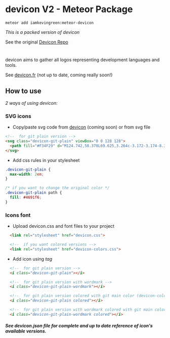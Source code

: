 devicon V2 - Meteor Package
===============

`meteor add iamkevingreen:meteor-devicon`

*This is a packed version of devicon*

See the original [Devicon Repo](https://github.com/konpa/devicon)

#

devicon aims to gather all logos representing development languages and tools.

See [devicon.fr](http://devicon.fr) (not up to date, coming really soon!)

## How to use

_2 ways of using devicon:_

### SVG icons

- Copy/paste svg code from [devicon](http://devicon.fr) (coming soon) or from svg file

```html
<!--  for git plain version -->
<svg class="devicon-git-plain" viewBox="0 0 128 128">
  <path fill="#F34F29" d="M124.742,58.378L69.625,3.264c-3.172-3.174-8.32-3.174-11.497,0L46.685,14.71l14.518,14.518c3.375-1.139,7.243-0.375,9.932,2.314c2.703,2.706,3.462,6.607,2.293,9.993L87.42,55.529c3.385-1.167,7.292-0.413,9.994,2.295c3.78,3.777,3.78,9.9,0,13.679c-3.78,3.78-9.901,3.78-13.683,0c-2.842-2.844-3.545-7.019-2.105-10.521L68.578,47.933l-0.002,34.341c0.922,0.455,1.791,1.063,2.559,1.828c3.779,3.777,3.779,9.898,0,13.683c-3.779,3.777-9.904,3.777-13.679,0c-3.778-3.784-4.088-9.905-0.311-13.683C58.079,83.169,59,82.464,60,81.992V47.333c-1-0.472-1.92-1.172-2.856-2.111c-2.861-2.86-3.396-7.06-1.928-10.576L40.983,20.333L3.229,58.123c-3.175,3.177-3.155,8.325,0.02,11.5l55.126,55.114c3.173,3.174,8.325,3.174,11.503,0l54.86-54.858C127.913,66.703,127.916,61.552,124.742,58.378z"/>
</svg>
```

- Add css rules in your stylesheet
```css
.devicon-git-plain {
  max-width: 2em;
}

/* if you want to change the original color */
.devicon-git-plain path {
  fill: #4691f6;
}
```

### Icons font

- Upload devicon.css and font files to your project

```html
  <link rel="stylesheet" href="devicon.css">

  <!--  if you want colored versions -->
  <link rel="stylesheet" href="devicon-colors.css">
```

- Add icon using <i> tag

```html
  <!--  for git plain version -->
  <i class="devicon-git-plain"></i>

  <!--  for git plain version with wordmark -->
  <i class="devicon-git-plain-wordmark"></i>

  <!--  for git plain version colored with git main color (devicon-color.css required) -->
  <i class="devicon-git-plain colored"></i>

  <!--  for git plain version with wordmark colored with git main color (devicon-color.css required) -->
  <i class="devicon-git-plain-wordmark colored"></i>
```

##### See devicon.json file for complete and up to date reference of icon's available versions.
